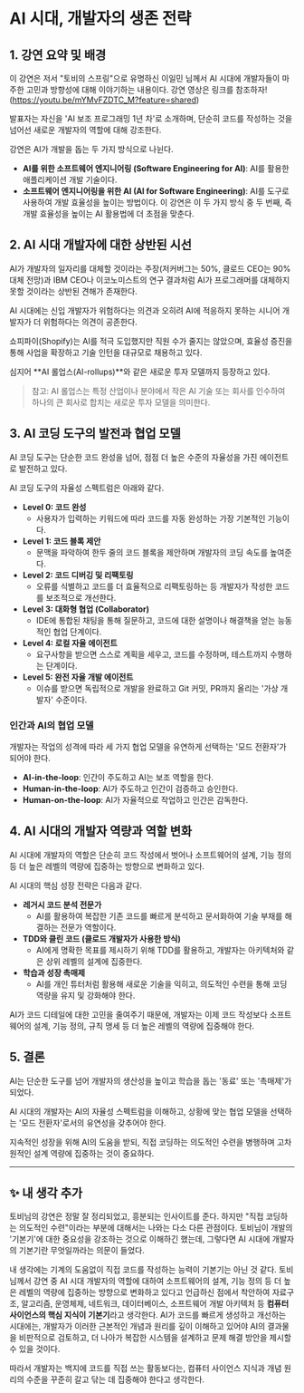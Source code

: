 # AI 시대, 개발자의 생존 전략

## 1. 강연 요약 및 배경

이 강연은 저서 "토비의 스프링"으로 유명하신 이일민 님께서 AI 시대에 개발자들이 마주한 고민과 방향성에 대해 이야기하는 내용이다. 강연 영상은 링크를 참조하자! (<https://youtu.be/mYMvFZDTC_M?feature=shared>)

발표자는 자신을 'AI 보조 프로그래밍 1년 차'로 소개하며, 단순히 코드를 작성하는 것을 넘어선 새로운 개발자의 역할에 대해 강조한다.

강연은 AI가 개발을 돕는 두 가지 방식으로 나뉜다.

- **AI를 위한 소프트웨어 엔지니어링 (Software Engineering for AI)**: AI를 활용한 애플리케이션 개발 기술이다.
- **소프트웨어 엔지니어링을 위한 AI (AI for Software Engineering)**: AI를 도구로 사용하여 개발 효율성을 높이는 방법이다. 이 강연은 이 두 가지 방식 중 두 번째, 즉 개발 효율성을 높이는 AI 활용법에 더 초점을 맞춘다.

## 2. AI 시대 개발자에 대한 상반된 시선

AI가 개발자의 일자리를 대체할 것이라는 주장(저커버그는 50%, 클로드 CEO는 90% 대체 전망)과 IBM CEO나 이코노미스트의 연구 결과처럼 AI가 프로그래머를 대체하지 못할 것이라는 상반된 견해가 존재한다.

AI 시대에는 신입 개발자가 위험하다는 의견과 오히려 AI에 적응하지 못하는 시니어 개발자가 더 위험하다는 의견이 공존한다.

쇼피파이(Shopify)는 AI를 적극 도입했지만 직원 수가 줄지는 않았으며, 효율성 증진을 통해 사업을 확장하고 기술 인턴을 대규모로 채용하고 있다.

심지어 **AI 롤업스(AI-rollups)**와 같은 새로운 투자 모델까지 등장하고 있다.

> 참고: AI 롤업스는 특정 산업이나 분야에서 작은 AI 기술 또는 회사를 인수하여 하나의 큰 회사로 합치는 새로운 투자 모델을 의미한다.

## 3. AI 코딩 도구의 발전과 협업 모델

AI 코딩 도구는 단순한 코드 완성을 넘어, 점점 더 높은 수준의 자율성을 가진 에이전트로 발전하고 있다.

AI 코딩 도구의 자율성 스펙트럼은 아래와 같다.

- **Level 0: 코드 완성**
  - 사용자가 입력하는 키워드에 따라 코드를 자동 완성하는 가장 기본적인 기능이다.
- **Level 1: 코드 블록 제안**
  - 문맥을 파악하여 한두 줄의 코드 블록을 제안하며 개발자의 코딩 속도를 높여준다.
- **Level 2: 코드 디버깅 및 리팩토링**
  - 오류를 식별하고 코드를 더 효율적으로 리팩토링하는 등 개발자가 작성한 코드를 보조적으로 개선한다.
- **Level 3: 대화형 협업 (Collaborator)**
  - IDE에 통합된 채팅을 통해 질문하고, 코드에 대한 설명이나 해결책을 얻는 능동적인 협업 단계이다.
- **Level 4: 로컬 자율 에이전트**
  - 요구사항을 받으면 스스로 계획을 세우고, 코드를 수정하며, 테스트까지 수행하는 단계이다.
- **Level 5: 완전 자율 개발 에이전트**
  - 이슈를 받으면 독립적으로 개발을 완료하고 Git 커밋, PR까지 올리는 '가상 개발자' 수준이다.

### 인간과 AI의 협업 모델

개발자는 작업의 성격에 따라 세 가지 협업 모델을 유연하게 선택하는 '모드 전환자'가 되어야 한다.

- **AI-in-the-loop**: 인간이 주도하고 AI는 보조 역할을 한다.
- **Human-in-the-loop**: AI가 주도하고 인간이 검증하고 승인한다.
- **Human-on-the-loop**: AI가 자율적으로 작업하고 인간은 감독한다.

## 4. AI 시대의 개발자 역량과 역할 변화

AI 시대에 개발자의 역할은 단순히 코드 작성에서 벗어나 소프트웨어의 설계, 기능 정의 등 더 높은 레벨의 역량에 집중하는 방향으로 변화하고 있다.

AI 시대의 핵심 성장 전략은 다음과 같다.

- **레거시 코드 분석 전문가**
  - AI를 활용하여 복잡한 기존 코드를 빠르게 분석하고 문서화하여 기술 부채를 해결하는 전문가 역할이다.
- **TDD와 클린 코드 (클로드 개발자가 사용한 방식)**
  - AI에게 명확한 목표를 제시하기 위해 TDD를 활용하고, 개발자는 아키텍처와 같은 상위 레벨의 설계에 집중한다.
- **학습과 성장 촉매제**
  - AI를 개인 튜터처럼 활용해 새로운 기술을 익히고, 의도적인 수련을 통해 코딩 역량을 유지 및 강화해야 한다.

AI가 코드 디테일에 대한 고민을 줄여주기 때문에, 개발자는 이제 코드 작성보다 소프트웨어의 설계, 기능 정의, 규칙 명세 등 더 높은 레벨의 역량에 집중해야 한다.

## 5. 결론

AI는 단순한 도구를 넘어 개발자의 생산성을 높이고 학습을 돕는 '동료' 또는 '촉매제'가 되었다.

AI 시대의 개발자는 AI의 자율성 스펙트럼을 이해하고, 상황에 맞는 협업 모델을 선택하는 '모드 전환자'로서의 유연성을 갖추어야 한다.

지속적인 성장을 위해 AI의 도움을 받되, 직접 코딩하는 의도적인 수련을 병행하며 고차원적인 설계 역량에 집중하는 것이 중요하다.

---

## ✨ 내 생각 추가

토비님의 강연은 정말 잘 정리되었고, 흥분되는 인사이트를 준다. 하지만 "직접 코딩하는 의도적인 수련"이라는 부분에 대해서는 나와는 다소 다른 관점이다. 토비님이 개발의 '기본기'에 대한 중요성을 강조하는 것으로 이해하긴 했는데, 그렇다면 AI 시대에 개발자의 기본기란 무엇일까라는 의문이 들었다.

내 생각에는 기계의 도움없이 직접 코드를 작성하는 능력이 기본기는 아닌 것 같다. 토비님께서 강연 중 AI 시대 개발자의 역할에 대하여 소프트웨어의 설계, 기능 정의 등 더 높은 레벨의 역량에 집중하는 방향으로 변화하고 있다고 언급하신 점에서 착안하여 자료구조, 알고리즘, 운영체제, 네트워크, 데이터베이스, 소프트웨어 개발 아키텍처 등 **컴퓨터 사이언스의 핵심 지식이 기본기**라고 생각한다. AI가 코드를 빠르게 생성하고 개선하는 시대에는, 개발자가 이러한 근본적인 개념과 원리를 깊이 이해하고 있어야 AI의 결과물을 비판적으로 검토하고, 더 나아가 복잡한 시스템을 설계하고 문제 해결 방안을 제시할 수 있을 것이다.

따라서 개발자는 백지에 코드를 직접 쓰는 활동보다는, 컴퓨터 사이언스 지식과 개념 원리의 수준을 꾸준히 갈고 닦는 데 집중해야 한다고 생각한다.
